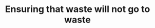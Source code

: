 ---
layout: leftnav-page-content
title: Ensuring that waste will not go to waste
permalink: /engineering-wow/iwmf/
breadcrumb: Ensuring that waste will not go to waste
collection_name: engineering-wow
---